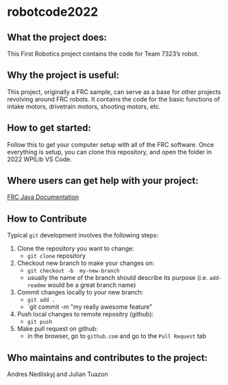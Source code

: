 # robotcode2022
## What the project does:
This First Robotics project contains the code for Team 7323’s robot.


## Why the project is useful:
 This project, originally a FRC sample, can serve as a base for other projects revolving around FRC robots. It contains the code for the basic functions of intake motors, drivetrain motors, shooting motors, etc.

## How to get started:
Follow this to get your computer setup with all of the FRC software.
Once everything is setup, you can clone this repository, and open the folder in 2022 WPILib VS Code.


## Where users can get help with your project:
<a href="https://first.wpi.edu/FRC/roborio/release/docs/java/index.html">FRC Java Documentation</a>

## How to Contribute

Typical `git` development involves the following steps:

1. Clone the repository you want to change:
    - `git clone` repository
2. Checkout new branch to make your changes on:
    - `git checkout -b  my-new-branch`
    - usually the name of the branch should describe its purpose (i.e. `add-readme` would be a great branch name)
3. Commit changes locally to your new branch:
    - `git add .`
    - `git commit -m "my really awesome feature"
4. Push local changes to remote repositry (github):
    - `git push`
5. Make pull request on github:
    - in the browser, go to `github.com` and go to the `Pull Request` tab

## Who maintains and contributes to the project:
Andres Nedilskyj and Julian Tuazon
